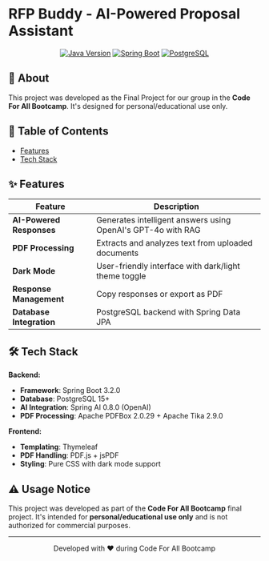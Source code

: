 # RFP Buddy - AI-Powered Proposal Assistant

<div align="center">

  
  [![Java Version](https://img.shields.io/badge/Java-17-blue.svg)](https://openjdk.org/)
  [![Spring Boot](https://img.shields.io/badge/Spring%20Boot-3.2.0-brightgreen.svg)](https://spring.io/projects/spring-boot)
  [![PostgreSQL](https://img.shields.io/badge/PostgreSQL-15+-blue.svg)](https://www.postgresql.org/)
</div>

## 📌 About
This project was developed as the Final Project for our group in the **Code For All Bootcamp**. It's designed for personal/educational use only.

## 📌 Table of Contents
- [Features](#-features)
- [Tech Stack](#-tech-stack)

## ✨ Features

| Feature | Description |
|---------|-------------|
| **AI-Powered Responses** | Generates intelligent answers using OpenAI's GPT-4o with RAG |
| **PDF Processing** | Extracts and analyzes text from uploaded documents |
| **Dark Mode** | User-friendly interface with dark/light theme toggle |
| **Response Management** | Copy responses or export as PDF |
| **Database Integration** | PostgreSQL backend with Spring Data JPA |

## 🛠 Tech Stack

**Backend:**
- **Framework**: Spring Boot 3.2.0
- **Database**: PostgreSQL 15+
- **AI Integration**: Spring AI 0.8.0 (OpenAI)
- **PDF Processing**: Apache PDFBox 2.0.29 + Apache Tika 2.9.0

**Frontend:**
- **Templating**: Thymeleaf
- **PDF Handling**: PDF.js + jsPDF
- **Styling**: Pure CSS with dark mode support



## ⚠️ Usage Notice
This project was developed as part of the **Code For All Bootcamp** final project. It's intended for **personal/educational use only** and is not authorized for commercial purposes.

---

<div align="center">
  <p>Developed with ❤️ during Code For All Bootcamp</p>
</div> 
